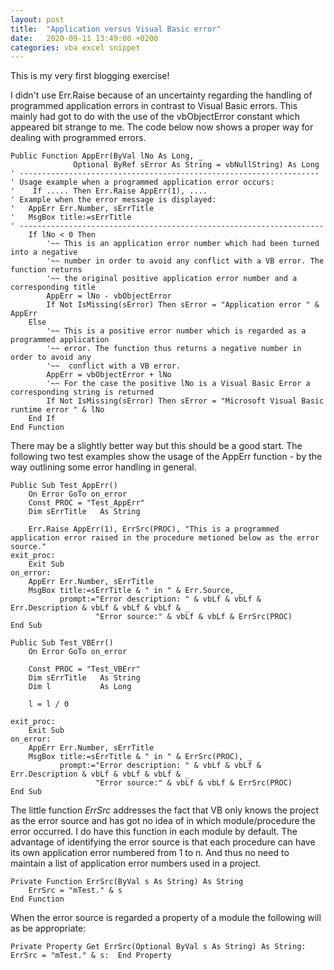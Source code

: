 ```yaml
---
layout: post
title:  "Application versus Visual Basic error"
date:   2020-09-11 13:49:00 +0200
categories: vba excel snippet
---
```

This is my very first blogging exercise!

I didn't use Err.Raise because of an uncertainty regarding the handling of programmed application errors in contrast to Visual Basic errors. This mainly had got to do with the use of the vbObjectError constant which appeared bit strange to me. The code below now shows a proper way for dealing with programmed errors.
```vbscript
Public Function AppErr(ByVal lNo As Long, _
              Optional ByRef sError As String = vbNullString) As Long
' -------------------------------------------------------------------
' Usage example when a programmed application error occurs:
'    If ..... Then Err.Raise AppErr(1), ....
' Example when the error message is displayed:
'   AppErr Err.Number, sErrTitle
'   MsgBox title:=sErrTitle
' --------------------------------------------------------------------
    If lNo < 0 Then
        '~~ This is an application error number which had been turned into a negative
        '~~ number in order to avoid any conflict with a VB error. The function returns
        '~~ the original positive application error number and a corresponding title
        AppErr = lNo - vbObjectError
        If Not IsMissing(sError) Then sError = "Application error " & AppErr
    Else
        '~~ This is a positive error number which is regarded as a programmed application
        '~~ error. The function thus returns a negative number in order to avoid any
        '~~  conflict with a VB error.
        AppErr = vbObjectError + lNo
        '~~ For the case the positive lNo is a Visual Basic Error a corresponding string is returned 
        If Not IsMissing(sError) Then sError = "Microsoft Visual Basic runtime error " & lNo
    End If
End Function
```
There may be a slightly better way but this should be a good start. The following two test examples show the usage of the AppErr function - by the way outlining some error handling in general.
```vbscript
Public Sub Test_AppErr()
    On Error GoTo on_error
    Const PROC = "Test_AppErr"
    Dim sErrTitle   As String
    
    Err.Raise AppErr(1), ErrSrc(PROC), "This is a programmed application error raised in the procedure metioned below as the error source."
exit_proc:
    Exit Sub
on_error:
    AppErr Err.Number, sErrTitle
    MsgBox title:=sErrTitle & " in " & Err.Source, _
           prompt:="Error description: " & vbLf & vbLf & Err.Description & vbLf & vbLf & vbLf & _
                   "Error source:" & vbLf & vbLf & ErrSrc(PROC)
End Sub

Public Sub Test_VBErr()
    On Error GoTo on_error
    
    Const PROC = "Test_VBErr"
    Dim sErrTitle   As String
    Dim l           As Long
    
    l = l / 0
    
exit_proc:
    Exit Sub
on_error:
    AppErr Err.Number, sErrTitle
    MsgBox title:=sErrTitle & " in " & ErrSrc(PROC), _
           prompt:="Error description: " & vbLf & vbLf & Err.Description & vbLf & vbLf & vbLf & _
                   "Error source:" & vbLf & vbLf & ErrSrc(PROC)
End Sub
```
The little function _ErrSrc_ addresses the fact that VB only knows the project as the error source and has got no idea of in which module/procedure the error occurred. I do have this function in each module by default.
The advantage of identifying the error source is that each procedure can have its own application error numbered from 1 to n. And thus no need to maintain a list of application error numbers used in a project. 
```vbscript
Private Function ErrSrc(ByVal s As String) As String
    ErrSrc = "mTest." & s
End Function
```
When the error source is regarded a property of a module the following will as be appropriate:
```vbscript
Private Property Get ErrSrc(Optional ByVal s As String) As String:  ErrSrc = "mTest." & s:  End Property

```
